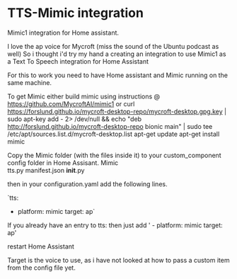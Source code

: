 # TTS-Mimic integration
Mimic1 integration for Home assistant.


I love the ap voice for Mycroft (miss the sound of the Ubuntu podcast as well)
So i thought i'd try my hand a creating an integration to use Mimic1 as a Text To Speech integration for Home Assistant

For this to work you need to have Home assistant and Mimic running on the same machine.

To get Mimic either build mimic using instructions @ https://github.com/MycroftAI/mimic1
or
curl https://forslund.github.io/mycroft-desktop-repo/mycroft-desktop.gpg.key | sudo apt-key add - 2> /dev/null && echo "deb http://forslund.github.io/mycroft-desktop-repo bionic main" | sudo tee /etc/apt/sources.list.d/mycroft-desktop.list
apt-get update
apt-get install mimic

Copy the Mimic folder (with the files inside it) to your custom_component config folder in Home Assisant.
Mimic\
      tts.py
      manifest.json
      __init__.py

then in your configuration.yaml add the following lines.

`tts:
  - platform: mimic
    target: ap`
    
If you already have an entry to tts: then just add
'   - platform: mimic
      target: ap'

restart Home Assistant

Target is the voice to use, as i have not looked at how to pass a custom item from the config file yet.
